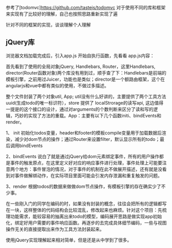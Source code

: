 参考了[todomvc]https://github.com/tastejs/todomvc 对于使用不同的库和框架来实现有了比较好的理解，自己也按照思路重新实现了遍

针对不同的框架的实现，谈谈理解个人理解

## jQuery库

浏览器文档加载完成后，引入app.js 开始自执行函数，先看看 app.js内容：
 
首先看到了使用的全局对象jQuery, Handlebars, Router，这里Handlebars, director(Router函数对象)两个库没有用到过，顺手查了下：Handlebars是前端的模板引擎，之前用过Juicer，功能也是类似；director是一个额路由框架，这个在angularjs和vue中都有类似的使用，不做过多描述。
        
整个文件封装了两个对象util, App; util没有什么好讲的，主要提供了两个工具方法uuid(生成todo的唯一标识符），store 提供了 localStrorage的读写api, 这边值得一提是的这个接口的设计，通过对arguments的个数判断来区分了读和写的逻辑，巧妙的实现了方法的重载。App：主要有以下几个函数initi、bindEvents和render。
        
1、 init
初始化todos变量，header和footer的模板compile变量用于加载数据后渲染，减少对dom节点的操作；通过Router来设置filter，默认显示所有的todo；最后调用bindEvents
       
2、bindEvents
说白了就是通过jQuery给dom元素绑定事件，所有的用户操作都是事件的触发原点，在这里定义好对应的响应事件进行处理，事件处理上可能要注意两个地方：事件冒泡的情况，对于事件的机制在此不做展开描述，还有就是没看到对事件做解绑动作，在实际项目里面可能会引发内存泄漏和重复触发的问题。
      
3、render
根据todos的数据来做做dom节点操作，有模板引擎的存在确实少了不少事。

在一些刚入门的同学在编码的时，如果没有封装的概念，往往会把所有的逻辑都写在一块，这样整体的代码结构会比较混乱，修改起来也麻烦。针对这个项目：先梳理功能需求，能较容易的抽离出来todo的模型，编码展开思路是做实现app初始化，绑定好用户需要的事件响应函数。再逐步的去完成具体细节编码，一些与视图操作无关的直接提取出来作为工具方法封装起来。
     
使用jQuery实现理解起来相对简单，但是还是从中学到了很多。


